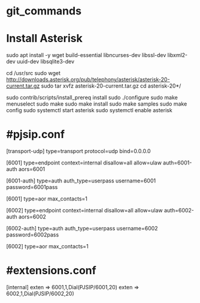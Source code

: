 # git_commands

Install Asterisk
=================  
sudo apt install -y wget build-essential libncurses-dev libssl-dev libxml2-dev uuid-dev libsqlite3-dev

cd /usr/src
sudo wget http://downloads.asterisk.org/pub/telephony/asterisk/asterisk-20-current.tar.gz
sudo tar xvfz asterisk-20-current.tar.gz
cd asterisk-20*/

sudo contrib/scripts/install_prereq install
sudo ./configure
sudo make menuselect
sudo make
sudo make install
sudo make samples
sudo make config
sudo systemctl start asterisk
sudo systemctl enable asterisk

#pjsip.conf
============
[transport-udp]
type=transport
protocol=udp
bind=0.0.0.0

[6001]
type=endpoint
context=internal
disallow=all
allow=ulaw
auth=6001-auth
aors=6001

[6001-auth]
type=auth
auth_type=userpass
username=6001
password=6001pass

[6001]
type=aor
max_contacts=1

[6002]
type=endpoint
context=internal
disallow=all
allow=ulaw
auth=6002-auth
aors=6002

[6002-auth]
type=auth
auth_type=userpass
username=6002
password=6002pass

[6002]
type=aor
max_contacts=1

#extensions.conf
=================
[internal]
exten => 6001,1,Dial(PJSIP/6001,20)
exten => 6002,1,Dial(PJSIP/6002,20)


